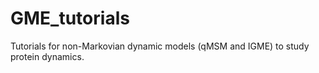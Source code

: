 # GME_tutorials
Tutorials for non-Markovian dynamic models (qMSM and IGME) to study protein dynamics.
